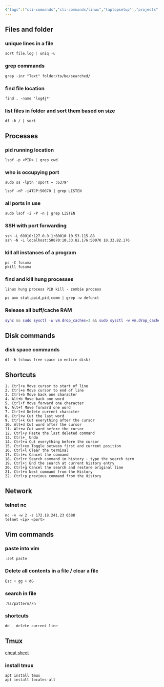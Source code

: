 ```yaml
---
{"tags":["cli-commands","cli-commands/linux","laptopsetup"],"projects":null,"url":null,"type":null,"Description":"Useful cli / command line commands that are useful & Things to do to setup a new laptop","Areas":null,"publish":true,"PassFrontmatter":true,"created":"2024-12-02T19:51:08.193+05:30","updated":"2024-12-26T09:11:27.276+05:30"}
---
```


## Files and folder

### unique lines in a file

```Plain
sort file.log | uniq -u
```

### grep commands

```Plain
grep -inr "Text" folder/to/be/searched/
```

### find file location

```Plain
find . -name 'log4j*'
```

### list files in folder and sort them based on size

```Plain
df -h / | sort
```

## Processes

### pid running location

```Plain
lsof -p <PID> | grep cwd
```

### who is occupying port

```Plain
sudo ss -lptn 'sport = :6379'

lsof -nP -i4TCP:50070 | grep LISTEN
```

### all ports in use

```Plain
sudo lsof -i -P -n | grep LISTEN
```

### SSH with port forwarding

```Plain
ssh -L 60010:127.0.0.1:60010 10.53.115.88
ssh -N -L localhost:50070:10.33.82.176:50070 10.33.82.176
```

### kill all instances of a program

```Plain
ps -C fusuma
pkill fusuma
```

### find and kill hung processes

```Plain
linux hung process PID kill - zombie process

ps axo stat,ppid,pid,comm | grep -w defunct
```

### Release all buff/cache RAM

```Lua
sync && sudo sysctl -w vm.drop_caches=3 && sudo sysctl -w vm.drop_caches=0
```

  

## Disk commands

### disk space commands

```Plain
df -h (shows free space in entire disk)
```

## Shortcuts

```Plain
1. Ctrl+a Move cursor to start of line
2. Ctrl+e Move cursor to end of line
3. Ctrl+b Move back one character
4. Alt+b Move back one word
5. Ctrl+f Move forward one character
6. Alt+f Move forward one word
7. Ctrl+d Delete current character
8. Ctrl+w Cut the last word
9. Ctrl+k Cut everything after the cursor
10. Alt+d Cut word after the cursor
11. Alt+w Cut word before the cursor
12. Ctrl+y Paste the last deleted command
13. Ctrl+_ Undo
14. Ctrl+u Cut everything before the cursor
15. Ctrl+xx Toggle between first and current position
16. Ctrl+l Clear the terminal
17. Ctrl+c Cancel the command
18. Ctrl+r Search command in history - type the search term
19. Ctrl+j End the search at current history entry
20. Ctrl+g Cancel the search and restore original line
21. Ctrl+n Next command from the History
22. Ctrl+p previous command from the History
```

## Network

### telnet nc

```Plain
nc -v -w 2 -z 172.18.241.23 6388
telnet <ip> <port>
```

## Vim commands

### paste into vim

```Plain
:set paste
```

### Delete all contents in a file / clear a file

```Plain
Esc + gg + dG
```

### search in file

```Plain
:%s/pattern//n
```

### shortcuts

```Plain
dd - delete current line
```

## Tmux

[cheat sheet](https://tmuxcheatsheet.com/)  
### install tmux  

```Plain
apt install tmux
apt install locales-all
```